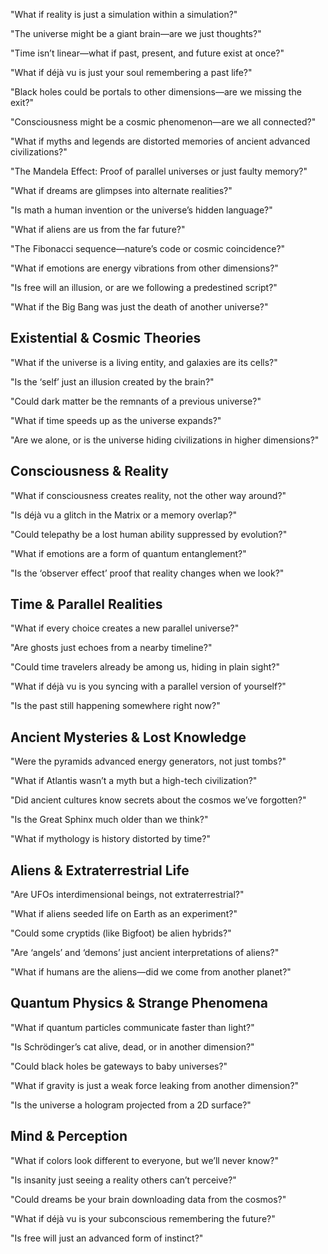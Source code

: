 "What if reality is just a simulation within a simulation?"

"The universe might be a giant brain—are we just thoughts?"

"Time isn’t linear—what if past, present, and future exist at once?"

"What if déjà vu is just your soul remembering a past life?"

"Black holes could be portals to other dimensions—are we missing the exit?"

"Consciousness might be a cosmic phenomenon—are we all connected?"

"What if myths and legends are distorted memories of ancient advanced civilizations?"

"The Mandela Effect: Proof of parallel universes or just faulty memory?"

"What if dreams are glimpses into alternate realities?"

"Is math a human invention or the universe’s hidden language?"

"What if aliens are us from the far future?"

"The Fibonacci sequence—nature’s code or cosmic coincidence?"

"What if emotions are energy vibrations from other dimensions?"

"Is free will an illusion, or are we following a predestined script?"

"What if the Big Bang was just the death of another universe?"

Existential & Cosmic Theories
---

"What if the universe is a living entity, and galaxies are its cells?"

"Is the ‘self’ just an illusion created by the brain?"

"Could dark matter be the remnants of a previous universe?"

"What if time speeds up as the universe expands?"

"Are we alone, or is the universe hiding civilizations in higher dimensions?"

Consciousness & Reality
---

"What if consciousness creates reality, not the other way around?"

"Is déjà vu a glitch in the Matrix or a memory overlap?"

"Could telepathy be a lost human ability suppressed by evolution?"

"What if emotions are a form of quantum entanglement?"

"Is the ‘observer effect’ proof that reality changes when we look?"

Time & Parallel Realities
---

"What if every choice creates a new parallel universe?"

"Are ghosts just echoes from a nearby timeline?"

"Could time travelers already be among us, hiding in plain sight?"

"What if déjà vu is you syncing with a parallel version of yourself?"

"Is the past still happening somewhere right now?"

Ancient Mysteries & Lost Knowledge
---

"Were the pyramids advanced energy generators, not just tombs?"

"What if Atlantis wasn’t a myth but a high-tech civilization?"

"Did ancient cultures know secrets about the cosmos we’ve forgotten?"

"Is the Great Sphinx much older than we think?"

"What if mythology is history distorted by time?"

Aliens & Extraterrestrial Life
---

"Are UFOs interdimensional beings, not extraterrestrial?"

"What if aliens seeded life on Earth as an experiment?"

"Could some cryptids (like Bigfoot) be alien hybrids?"

"Are ‘angels’ and ‘demons’ just ancient interpretations of aliens?"

"What if humans are the aliens—did we come from another planet?"

Quantum Physics & Strange Phenomena
---

"What if quantum particles communicate faster than light?"

"Is Schrödinger’s cat alive, dead, or in another dimension?"

"Could black holes be gateways to baby universes?"

"What if gravity is just a weak force leaking from another dimension?"

"Is the universe a hologram projected from a 2D surface?"

Mind & Perception
---

"What if colors look different to everyone, but we’ll never know?"

"Is insanity just seeing a reality others can’t perceive?"

"Could dreams be your brain downloading data from the cosmos?"

"What if déjà vu is your subconscious remembering the future?"

"Is free will just an advanced form of instinct?"
